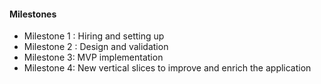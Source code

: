 #### Milestones

- Milestone 1 : Hiring and setting up 
- Milestone 2 : Design and validation
- Milestone 3: MVP implementation
- Milestone 4: New vertical slices to improve and enrich the application  
